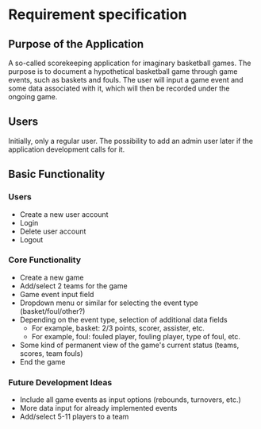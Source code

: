 # Requirement specification
## Purpose of the Application

A so-called scorekeeping application for imaginary basketball games. The purpose is to document a hypothetical basketball game through game events, such as baskets and fouls. The user will input a game event and some data associated with it, which will then be recorded under the ongoing game.

## Users

Initially, only a regular user. The possibility to add an admin user later if the application development calls for it.

## Basic Functionality

### Users
- Create a new user account
- Login
- Delete user account
- Logout

### Core Functionality
- Create a new game  
- Add/select 2 teams for the game  
- Game event input field  
- Dropdown menu or similar for selecting the event type (basket/foul/other?)  
- Depending on the event type, selection of additional data fields  
    - For example, basket: 2/3 points, scorer, assister, etc.  
    - For example, foul: fouled player, fouling player, type of foul, etc.  
- Some kind of permanent view of the game's current status (teams, scores, team fouls)  
- End the game  

### Future Development Ideas
- Include all game events as input options (rebounds, turnovers, etc.)
- More data input for already implemented events
- Add/select 5-11 players to a team
